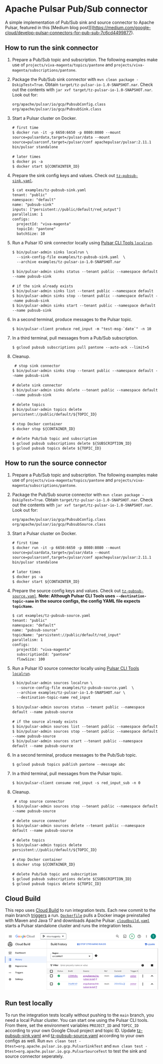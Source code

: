 # Apache Pulsar Pub/Sub connector

A simple implementation of Pub/Sub sink and source connector to Apache Pulsar, featured in this [Medium blog post][(https://medium.com/google-cloud/develop-pulsar-connectors-for-pub-sub-7c6cd4499877).

## How to run the sink connector

1. Prepare a Pub/Sub topic and subscription. The following examples make use of `projects/viva-magenta/topics/pantone` and `projects/viva-magenta/subscriptions/pantone`. 
2. Package the Pub/Sub sink connector with `mvn clean package -DskipTest=True`. Obtain `target/tz-pulsar-io-1.0-SNAPSHOT.nar`. Check out the contents with `jar xvf target/tz-pulsar-io-1.0-SNAPSHOT.nar`. Look out for:
   ```text
   org/apache/pulsar/io/gcp/PubsubConfig.class
   org/apache/pulsar/io/gcp/PubsubSink.class
   ```
3. Start a Pulsar cluster on Docker.
   ```shell
   # first time
   $ docker run -it -p 6650:6650 -p 8080:8080 --mount source=pulsardata,target=/pulsar/data --mount source=pulsarconf,target=/pulsar/conf apachepulsar/pulsar:2.11.1 bin/pulsar standalone

   # later times
   $ docker ps -a
   $ docker start ${CONTAINTER_ID}
   ```
4. Prepare the sink config keys and values. Check out [`tz-pubsub-sink.yaml`](src/test/resources/tz-pubsub-sink.yaml).
   ```shell
   $ cat examples/tz-pubsub-sink.yaml 
   tenant: "public"
   namespace: "default"
   name: "pubsub-sink"
   inputs: ["persistent://public/default/red_output"]
   parallelism: 1
   configs:
     projectId: "viva-magenta"
     topicId: "pantone"
     batchSize: 10
   ```
5. Run a Pulsar IO sink connector locally using [Pulsar CLI Tools `localrun`][1].
   ```shell
   $ bin/pulsar-admin sinks localrun \
     --sink-config-file examples/tz-pubsub-sink.yaml  \
     --archive examples/tz-pulsar-io-1.0-SNAPSHOT.nar
   
   $ bin/pulsar-admin sinks status --tenant public --namespace default --name pubsub-sink
   
   # if the sink already exists
   $ bin/pulsar-admin sinks list --tenant public --namespace default
   $ bin/pulsar-admin sinks stop --tenant public --namespace default --name pubsub-sink
   $ bin/pulsar-admin sinks start --tenant public --namespace default --name pubsub-sink
   ```
   
6. In a second terminal, produce messages to the Pulsar topic.
   ```shell
   $ bin/pulsar-client produce red_input -m "test-msg-`date`" -n 10
   ```
7. In a third terminal, pull messages from a Pub/Sub subscription.
   ```shell
   $ gcloud pubsub subscriptions pull pantone --auto-ack --limit=5
   ```
8. Cleanup.
   ```shell
    # stop sink connector
   $ bin/pulsar-admin sinks stop --tenant public --namespace default --name pubsub-sink
   
   # delete sink connector
   $ bin/pulsar-admin sinks delete --tenant public --namespace default --name pubsub-sink
   
   # delete topics
   $ bin/pulsar-admin topics delete persistent://public/default/${TOPIC_ID}
   
   # stop Docker container
   $ docker stop ${CONTAINER_ID}
   
   # delete Pub/Sub topic and subscription
   $ gcloud pubsub subscriptions delete ${SUBSCRIPTION_ID}
   $ gcloud pubsub topics delete ${TOPIC_ID}
   ```

## How to run the source connector

1. Prepare a Pub/Sub topic and subscription. The following examples make use of `projects/viva-magenta/topics/pantone` and `projects/viva-magenta/subscriptions/pantone`.
2. Package the Pub/Sub source connector with `mvn clean package -DskipTest=True`. Obtain `target/tz-pulsar-io-1.0-SNAPSHOT.nar`. Check out the contents with `jar xvf target/tz-pulsar-io-1.0-SNAPSHOT.nar`. Look out for:
   ```text
   org/apache/pulsar/io/gcp/PubsubConfig.class
   org/apache/pulsar/io/gcp/PubsubSource.class
   ```
3. Start a Pulsar cluster on Docker.
   ```shell
   # first time
   $ docker run -it -p 6650:6650 -p 8080:8080 --mount source=pulsardata,target=/pulsar/data --mount source=pulsarconf,target=/pulsar/conf apachepulsar/pulsar:2.11.1 bin/pulsar standalone

   # later times
   $ docker ps -a
   $ docker start ${CONTAINTER_ID}
   ```
4. Prepare the source config keys and values. Check out [`tz-pubsub-source.yaml`](src/test/resources/tz-pubsub-source.yaml).
   **Note: Although Pulsar CLI Tools uses `--destination-topic-name` in the source configs, the config YAML file expects `topicName`.**
   ```shell
   $ cat examples/tz-pubsub-source.yaml 
   tenant: "public"
   namespace: "default"
   name: "pubsub-source"
   topicName: "persistent://public/default/red_input"
   parallelism: 1
   configs:
     projectId: "viva-magenta"
     subscriptionId: "pantone"
     flowSize: 100
   ```
5. Run a Pulsar IO source connector locally using [Pulsar CLI Tools `localrun`][1].
   ```shell
   $ bin/pulsar-admin sources localrun \
     --source-config-file examples/tz-pubsub-source.yaml  \
     --archive examples/tz-pulsar-io-1.0-SNAPSHOT.nar \
     --destination-topic-name red_input
   
   $ bin/pulsar-admin sources status --tenant public --namespace default --name pubsub-source
   
   # if the source already exists
   $ bin/pulsar-admin sources list --tenant public --namespace default
   $ bin/pulsar-admin sources stop --tenant public --namespace default --name pubsub-source
   $ bin/pulsar-admin sources start --tenant public --namespace default --name pubsub-source
   ```

6. In a second terminal, produce messages to the Pub/Sub topic.
   ```shell
   $ gcloud pubsub topics publish pantone --message abc
   ```
7. In a third terminal, pull messages from the Pulsar topic.
   ```shell
   $ bin/pulsar-client consume red_input -s red_input_sub -n 0
   ```
8. Cleanup.
   ```shell
    # stop source connector
   $ bin/pulsar-admin sources stop --tenant public --namespace default --name pubsub-source
   
   # delete source connector
   $ bin/pulsar-admin sources delete --tenant public --namespace default --name pubsub-source
   
   # delete topics
   $ bin/pulsar-admin topics delete persistent://public/default/${TOPIC_ID}
   
   # stop Docker container
   $ docker stop ${CONTAINER_ID}
   
   # delete Pub/Sub topic and subscription
   $ gcloud pubsub subscriptions delete ${SUBSCRIPTION_ID}
   $ gcloud pubsub topics delete ${TOPIC_ID}
   ```

## Cloud Build

This repo uses [Cloud Build][2] to run integration tests. Each new commit to the main branch [triggers][3] a run. [`Dockerfile`](Dockerfile) pulls a Docker image preinstalled with Maven and Java 17 and downloads Apache Pulsar. [`cloudbuild.yaml`](cloudbuild.yaml) starts a Pulsar standalone cluster and runs the integration tests.

![img](Screenshot%202023-05-11%20at%203.16.13%20PM.png)

## Run test locally

To run the integration tests locally without pushing to the `main` branch, you need a local Pulsar cluster. You can start one using the Pulsar CLI tools. From there, set the environment variables `PROJECT_ID` and `TOPIC_ID` according to your own Google Cloud project and topic ID. Update [tz-pubsub-sink.yaml](src/test/resources/tz-pubsub-sink.yaml) and [tz-pubsub-source.yaml](src/test/resources/tz-pubsub-source.yaml) according to your own configs as well. Run `mvn clean test -Dtest=org.apache.pulsar.io.gcp.PulsarSinkTest` and `mvn clean test -Dtest=org.apache.pulsar.io.gcp.PulsarSourceTest` to test the sink and source connector seperately. 

[1]: https://pulsar.apache.org/reference/#/2.11.x/pulsar-admin/sinks?id=localrun
[2]: https://cloud.google.com/build/docs/automating-builds/github/build-repos-from-github
[3]: https://cloud.google.com/build/docs/automating-builds/create-manage-triggers
